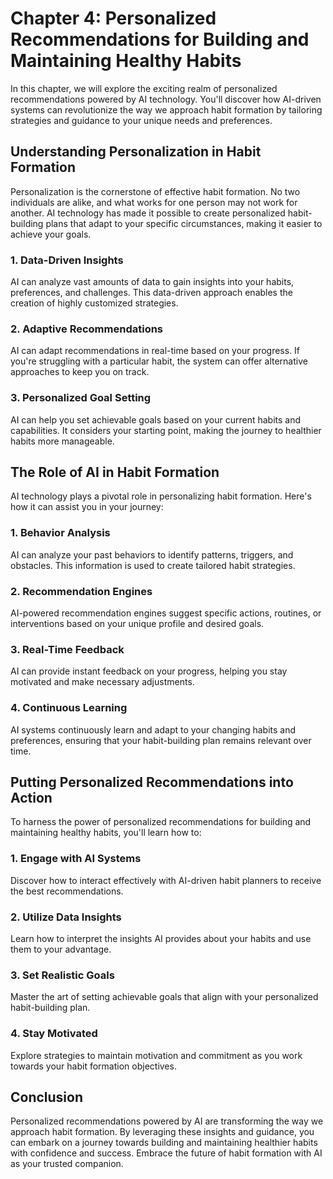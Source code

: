 Chapter 4: Personalized Recommendations for Building and Maintaining Healthy Habits
===================================================================================

In this chapter, we will explore the exciting realm of personalized recommendations powered by AI technology. You'll discover how AI-driven systems can revolutionize the way we approach habit formation by tailoring strategies and guidance to your unique needs and preferences.

**Understanding Personalization in Habit Formation**
----------------------------------------------------

Personalization is the cornerstone of effective habit formation. No two individuals are alike, and what works for one person may not work for another. AI technology has made it possible to create personalized habit-building plans that adapt to your specific circumstances, making it easier to achieve your goals.

### 1. **Data-Driven Insights**

AI can analyze vast amounts of data to gain insights into your habits, preferences, and challenges. This data-driven approach enables the creation of highly customized strategies.

### 2. **Adaptive Recommendations**

AI can adapt recommendations in real-time based on your progress. If you're struggling with a particular habit, the system can offer alternative approaches to keep you on track.

### 3. **Personalized Goal Setting**

AI can help you set achievable goals based on your current habits and capabilities. It considers your starting point, making the journey to healthier habits more manageable.

**The Role of AI in Habit Formation**
-------------------------------------

AI technology plays a pivotal role in personalizing habit formation. Here's how it can assist you in your journey:

### 1. **Behavior Analysis**

AI can analyze your past behaviors to identify patterns, triggers, and obstacles. This information is used to create tailored habit strategies.

### 2. **Recommendation Engines**

AI-powered recommendation engines suggest specific actions, routines, or interventions based on your unique profile and desired goals.

### 3. **Real-Time Feedback**

AI can provide instant feedback on your progress, helping you stay motivated and make necessary adjustments.

### 4. **Continuous Learning**

AI systems continuously learn and adapt to your changing habits and preferences, ensuring that your habit-building plan remains relevant over time.

**Putting Personalized Recommendations into Action**
----------------------------------------------------

To harness the power of personalized recommendations for building and maintaining healthy habits, you'll learn how to:

### 1. **Engage with AI Systems**

Discover how to interact effectively with AI-driven habit planners to receive the best recommendations.

### 2. **Utilize Data Insights**

Learn how to interpret the insights AI provides about your habits and use them to your advantage.

### 3. **Set Realistic Goals**

Master the art of setting achievable goals that align with your personalized habit-building plan.

### 4. **Stay Motivated**

Explore strategies to maintain motivation and commitment as you work towards your habit formation objectives.

**Conclusion**
--------------

Personalized recommendations powered by AI are transforming the way we approach habit formation. By leveraging these insights and guidance, you can embark on a journey towards building and maintaining healthier habits with confidence and success. Embrace the future of habit formation with AI as your trusted companion.
